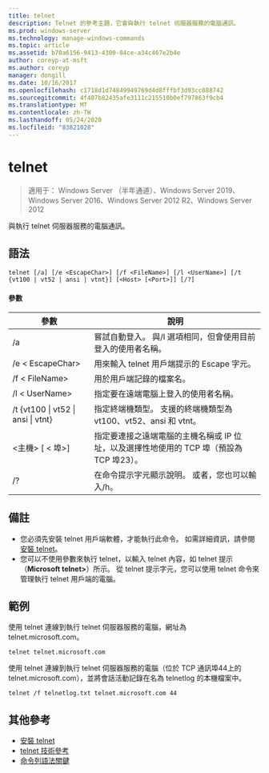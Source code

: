 ```yaml
---
title: telnet
description: Telnet 的參考主題，它會與執行 telnet 伺服器服務的電腦通訊。
ms.prod: windows-server
ms.technology: manage-windows-commands
ms.topic: article
ms.assetid: b70a6156-9413-4300-84ce-a34c467e2b4e
author: coreyp-at-msft
ms.author: coreyp
manager: dongill
ms.date: 10/16/2017
ms.openlocfilehash: c1718d1d74849949769d4d8fffbf3d93cc088742
ms.sourcegitcommit: 4f407b82435afe3111c215510b0ef797863f9cb4
ms.translationtype: MT
ms.contentlocale: zh-TW
ms.lasthandoff: 05/24/2020
ms.locfileid: "83821028"
---
```

# <a name="telnet"></a>telnet

> 適用于： Windows Server （半年通道）、Windows Server 2019、Windows Server 2016、Windows Server 2012 R2、Windows Server 2012

與執行 telnet 伺服器服務的電腦通訊。

## <a name="syntax"></a>語法
```
telnet [/a] [/e <EscapeChar>] [/f <FileName>] [/l <UserName>] [/t {vt100 | vt52 | ansi | vtnt}] [<Host> [<Port>]] [/?]
```
#### <a name="parameters"></a>參數
|參數|說明|
|-------|--------|
|/a|嘗試自動登入。 與/l 選項相同，但會使用目前登入的使用者名稱。|
|/e \< EscapeChar>|用來輸入 telnet 用戶端提示的 Escape 字元。|
|/f \< FileName>|用於用戶端記錄的檔案名。|
|/l \< UserName>|指定要在遠端電腦上登入的使用者名稱。|
|/t {vt100 &#124; vt52 &#124; ansi &#124; vtnt}|指定終端機類型。 支援的終端機類型為 vt100、vt52、ansi 和 vtnt。|
|\<主機> [ \< 埠>]|指定要連接之遠端電腦的主機名稱或 IP 位址，以及選擇性地使用的 TCP 埠（預設為 TCP 埠23）。|
|/?|在命令提示字元顯示說明。 或者，您也可以輸入/h。|

## <a name="remarks"></a>備註
-   您必須先安裝 telnet 用戶端軟體，才能執行此命令。 如需詳細資訊，請參閱[安裝 telnet](https://technet.microsoft.com/library/cc754293(v=ws.10).aspx)。
-   您可以不使用參數來執行 telnet，以輸入 telnet 內容，如 telnet 提示（**Microsoft telnet>**）所示。 從 telnet 提示字元，您可以使用 telnet 命令來管理執行 telnet 用戶端的電腦。

## <a name="examples"></a>範例
使用 telnet 連線到執行 telnet 伺服器服務的電腦，網址為 telnet.microsoft.com。
```
telnet telnet.microsoft.com
```
使用 telnet 連線到執行 telnet 伺服器服務的電腦（位於 TCP 通訊埠44上的 telnet.microsoft.com），並將會話活動記錄在名為 telnetlog 的本機檔案中。
```
telnet /f telnetlog.txt telnet.microsoft.com 44
```

## <a name="additional-references"></a>其他參考
-   [安裝 telnet](https://technet.microsoft.com/library/cc754293(v=ws.10).aspx)
-   [telnet 技術參考](https://technet.microsoft.com/library/cc754987(v=ws.10).aspx)
- [命令列語法關鍵](command-line-syntax-key.md)

